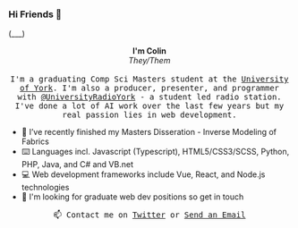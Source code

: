 ### Hi Friends 👋
(___)

<p align="center">
  <strong>I'm Colin</strong><br/><em>They/Them</em>
  <br/><br/>
  <samp>
    I'm a graduating Comp Sci Masters student at the <a target='_blank' href='https://www.york.ac.uk/'>University of York</a>. I'm also a producer, presenter, and programmer with <a target='_blank' href='https://github.com/UniversityRadioYork/'>@UniversityRadioYork</a> - a student led radio station. I've done a lot of AI work over the last few years but my real passion lies in web development.
  </samp>
</p>

- 🔭 I’ve recently finished my Masters Disseration - Inverse Modeling of Fabrics
- ⌨️ Languages incl. Javascript (Typescript), HTML5/CSS3/SCSS, Python, PHP, Java, and C# and VB.net
- 💻 Web development frameworks include Vue, React, and Node.js technologies
- 💬 I'm looking for graduate web dev positions so get in touch


<p align="center">
  <samp>
    📫 Contact me on <a target='_blank'  href="https://twitter.com/ColinRoitt">Twitter</a> or <a target='_blank' href="mailto:me@colinroitt.uk">Send an Email</a>
  </samp>
</p>

